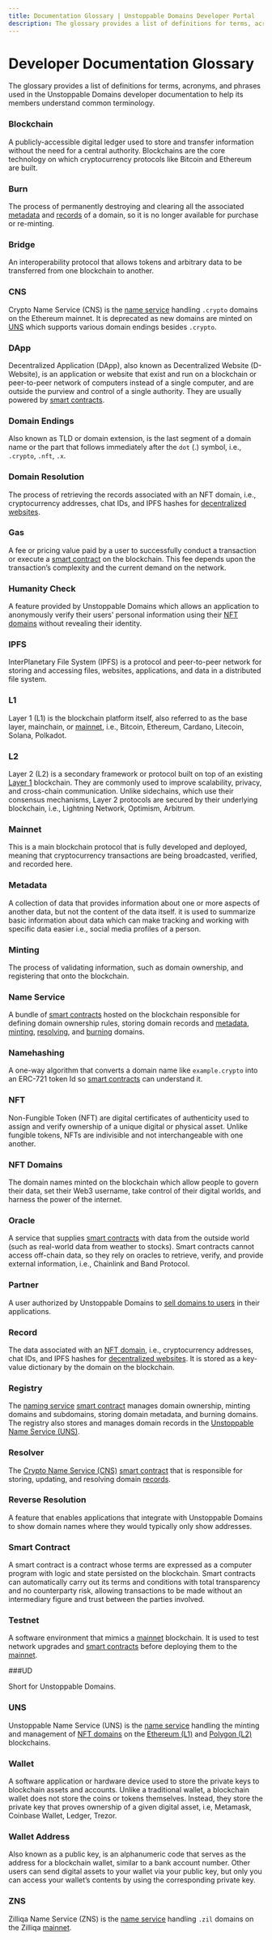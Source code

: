 ```yaml
---
title: Documentation Glossary | Unstoppable Domains Developer Portal
description: The glossary provides a list of definitions for terms, acronyms, and phrases used in the Unstoppable Domains developer documentation.
---
```


# Developer Documentation Glossary

The glossary provides a list of definitions for terms, acronyms, and phrases used in the Unstoppable Domains developer documentation to help its members understand common terminology.

### Blockchain

A publicly-accessible digital ledger used to store and transfer information without the need for a central authority. Blockchains are the core technology on which cryptocurrency protocols like Bitcoin and Ethereum are built.

### Burn

The process of permanently destroying and clearing all the associated [metadata](#metadata) and [records](#record) of a domain, so it is no longer available for purchase or re-minting.

### Bridge

An interoperability protocol that allows tokens and arbitrary data to be transferred from one blockchain to another.

### CNS

Crypto Name Service (CNS) is the [name service](#name-service) handling `.crypto` domains on the Ethereum mainnet. It is deprecated as new domains are minted on [UNS](#uns) which supports various domain endings besides `.crypto`.

### DApp

Decentralized Application (DApp), also known as Decentralized Website (D-Website), is an application or website that exist and run on a blockchain or peer-to-peer network of computers instead of a single computer, and are outside the purview and control of a single authority. They are usually powered by [smart contracts](#smart-contract).

### Domain Endings

Also known as TLD or domain extension, is the last segment of a domain name or the part that follows immediately after the `dot` (.) symbol, i.e., `.crypto`, `.nft`, `.x`.

### Domain Resolution

The process of retrieving the records associated with an NFT domain, i.e., cryptocurrency addresses, chat IDs, and IPFS hashes for [decentralized websites](#dapp).

### Gas

A fee or pricing value paid by a user to successfully conduct a transaction or execute a [smart contract](#smart-contract) on the blockchain. This fee depends upon the transaction’s complexity and the current demand on the network.

### Humanity Check

A feature provided by Unstoppable Domains which allows an application to anonymously verify their users' personal information using their [NFT domains](#nft-domains) without revealing their identity.

### IPFS

InterPlanetary File System (IPFS) is a protocol and peer-to-peer network for storing and accessing files, websites, applications, and data in a distributed file system.

### L1

Layer 1 (L1) is the blockchain platform itself, also referred to as the base layer, mainchain, or [mainnet](#mainnet), i.e., Bitcoin, Ethereum, Cardano, Litecoin, Solana, Polkadot.

### L2

Layer 2 (L2) is a secondary framework or protocol built on top of an existing [Layer 1](#layer-1) blockchain. They are commonly used to improve scalability, privacy, and cross-chain communication. Unlike sidechains, which use their consensus mechanisms, Layer 2 protocols are secured by their underlying blockchain, i.e., Lightning Network, Optimism, Arbitrum.

### Mainnet

This is a main blockchain protocol that is fully developed and deployed, meaning that cryptocurrency transactions are being broadcasted, verified, and recorded here.

### Metadata

A collection of data that provides information about one or more aspects of another data, but not the content of the data itself. it is used to summarize basic information about data which can make tracking and working with specific data easier i.e., social media profiles of a person.

### Minting

The process of validating information, such as domain ownership, and registering that onto the blockchain.

### Name Service

A bundle of [smart contracts](#smart-contract) hosted on the blockchain responsible for defining domain ownership rules, storing domain records and [metadata](#metadata), [minting](#minting), [resolving](#domain-resolution), and [burning](#burn) domains.

### Namehashing

A one-way algorithm that converts a domain name like `example.crypto` into an ERC-721 token Id so [smart contracts](#smart-contract) can understand it.

### NFT

Non-Fungible Token (NFT) are digital certificates of authenticity used to assign and verify ownership of a unique digital or physical asset. Unlike fungible tokens, NFTs are indivisible and not interchangeable with one another.

### NFT Domains

The domain names minted on the blockchain which allow people to govern their data, set their Web3 username, take control of their digital worlds, and harness the power of the internet.

### Oracle

A service that supplies [smart contracts](#smart-contract) with data from the outside world (such as real-world data from weather to stocks). Smart contracts cannot access off-chain data, so they rely on oracles to retrieve, verify, and provide external information, i.e., Chainlink and Band Protocol.

### Partner

A user authorized by Unstoppable Domains to [sell domains to users](../use-cases/sell-domains-users.md) in their applications.

### Record

The data associated with an [NFT domain](#nft-domain), i.e., cryptocurrency addresses, chat IDs, and IPFS hashes for [decentralized websites](#dapp). It is stored as a key-value dictionary by the domain on the blockchain.

### Registry

The [naming service](#name-service) [smart contract](#smart-contract) manages domain ownership, minting domains and subdomains, storing domain metadata, and burning domains. The registry also stores and manages domain records in the [Unstoppable Name Service (UNS)](#uns).

### Resolver

The [Crypto Name Service (CNS)](#cns) [smart contract](#smart-contract) that is responsible for storing, updating, and resolving domain [records](#record).

### Reverse Resolution

A feature that enables applications that integrate with Unstoppable Domains to show domain names where they would typically only show addresses.

### Smart Contract

A smart contract is a contract whose terms are expressed as a computer program with logic and state persisted on the blockchain. Smart contracts can automatically carry out its terms and conditions with total transparency and no counterparty risk, allowing transactions to be made without an intermediary figure and trust between the parties involved.

### Testnet

A software environment that mimics a [mainnet](#mainnet) blockchain. It is used to test network upgrades and [smart contracts](#smart-contract) before deploying them to the [mainnet](#mainnet).

###UD

Short for Unstoppable Domains.

### UNS

Unstoppable Name Service (UNS) is the [name service](#name-service) handling the minting and management of [NFT domains](#nft-domains) on the [Ethereum (L1)](#l1) and [Polygon (L2)](#l2) blockchains.

### Wallet

A software application or hardware device used to store the private keys to blockchain assets and accounts. Unlike a traditional wallet, a blockchain wallet does not store the coins or tokens themselves. Instead, they store the private key that proves ownership of a given digital asset, i.e, Metamask, Coinbase Wallet, Ledger, Trezor.

### Wallet Address

Also known as a public key, is an alphanumeric code that serves as the address for a blockchain wallet, similar to a bank account number. Other users can send digital assets to your wallet via your public key, but only you can access your wallet’s contents by using the corresponding private key.

### ZNS

Zilliqa Name Service (ZNS) is the [name service](#name-service) handling `.zil` domains on the Zilliqa [mainnet](#mainnet).
